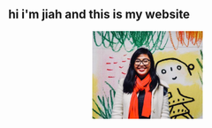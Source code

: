 ## hi i'm jiah and this is my website
<div align="center"><img src="jiah.jpg" width="200" alt="photo-of-jiah" /></div>
